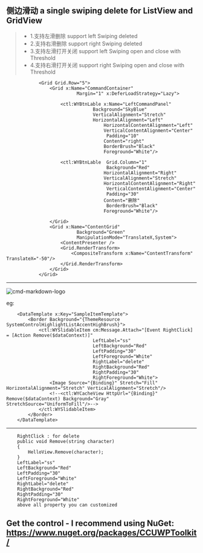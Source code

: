 ## 侧边滑动  a single swiping delete for ListView and GridView
>* 1.支持左滑删除 support left Swiping deleted
>* 2.支持右滑删除 support right Swiping deleted
>* 3.支持左滑打开关闭 support left Swiping open and close with Threshold
>* 4.支持右滑打开关闭 support right Swiping open and close with Threshold

                <Grid Grid.Row="5">
                    <Grid x:Name="CommandContainer" 
                              Margin="1" x:DeferLoadStrategy="Lazy">
                 
                        <ctl:WYBtnLable x:Name="LeftCommandPanel" 
                                    Background="SkyBlue" 
                                    VerticalAlignment="Stretch" 
                                    HorizontalAlignment="Left"
                                        HorizontalContentAlignment="Left"
                                        VerticalContentAlignment="Center"
                                         Padding="10"
                                        Content="right" 
                                        BorderBrush="Black" 
                                        Foreground="White"/>

                        <ctl:WYBtnLable  Grid.Column="1" 
                                         Background="Red" 
                                        HorizontalAlignment="Right"
                                        VerticalAlignment="Stretch" 
                                        HorizontalContentAlignment="Right"
                                         VerticalContentAlignment="Center"
                                         Padding="30"
                                        Content="删除" 
                                         BorderBrush="Black" 
                                        Foreground="White"/>
                    
                    </Grid>
                    <Grid x:Name="ContentGrid"
                              Background="Green"
                              ManipulationMode="TranslateX,System">
                        <ContentPresenter />
                        <Grid.RenderTransform>
                            <CompositeTransform x:Name="ContentTransform" TranslateX="-50"/>
                        </Grid.RenderTransform>
                    </Grid>
                </Grid>

--------

![cmd-markdown-logo](http://images2015.cnblogs.com/blog/443660/201703/443660-20170321175800846-2113702927.gif)

eg:

        <DataTemplate x:Key="SampleItemTemplate">
            <Border Background="{ThemeResource SystemControlHighlightListAccentHighBrush}">
                <ctl:WYSlidableItem cm:Message.Attach="[Event RightClick] = [Action Remove($dataContext)]" 
                                    LeftLabel="ss"
                                    LeftBackground="Red"
                                    LeftPadding="30"
                                    LeftForeground="White"
                                    RightLabel="delete"
                                    RightBackground="Red"  
                                    RightPadding="30"
                                    RightForeground="White">
                    <Image Source="{Binding}" Stretch="Fill" HorizontalAlignment="Stretch" VerticalAlignment="Stretch"/>
                    <!--<ctl:WYCacheView HttpUrl="{Binding}" Remove($dataContext) Background="Gray" StretchSource="UniformToFill"/>-->
                </ctl:WYSlidableItem>
            </Border>
        </DataTemplate>        
--------

        RightClick : for delete  
        public void Remove(string character)
        {
            HelloView.Remove(character);
        }
        LeftLabel="ss" 
        LeftBackground="Red"
        LeftPadding="30"
        LeftForeground="White"
        RightLabel="delete"
        RightBackground="Red"  
        RightPadding="30"
        RightForeground="White"
        above all property you can customized 
##      Get the control - I recommend using NuGet: https://www.nuget.org/packages/CCUWPToolkit/

